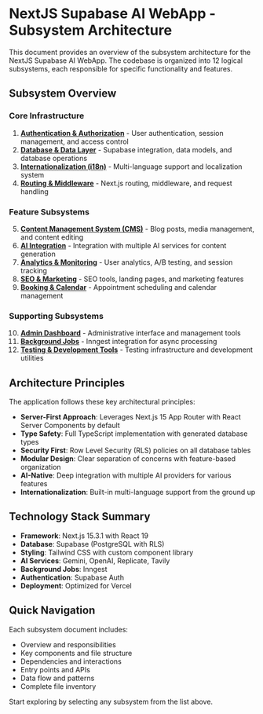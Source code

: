 # NextJS Supabase AI WebApp - Subsystem Architecture

This document provides an overview of the subsystem architecture for the NextJS Supabase AI WebApp. The codebase is organized into 12 logical subsystems, each responsible for specific functionality and features.

## Subsystem Overview

### Core Infrastructure
1. **[Authentication & Authorization](./authentication.md)** - User authentication, session management, and access control
2. **[Database & Data Layer](./database-layer.md)** - Supabase integration, data models, and database operations
3. **[Internationalization (i18n)](./internationalization.md)** - Multi-language support and localization system
4. **[Routing & Middleware](./routing-middleware.md)** - Next.js routing, middleware, and request handling

### Feature Subsystems
5. **[Content Management System (CMS)](./cms.md)** - Blog posts, media management, and content editing
6. **[AI Integration](./ai-integration.md)** - Integration with multiple AI services for content generation
7. **[Analytics & Monitoring](./analytics.md)** - User analytics, A/B testing, and session tracking
8. **[SEO & Marketing](./seo-marketing.md)** - SEO tools, landing pages, and marketing features
9. **[Booking & Calendar](./booking-calendar.md)** - Appointment scheduling and calendar management

### Supporting Subsystems
10. **[Admin Dashboard](./admin-dashboard.md)** - Administrative interface and management tools
11. **[Background Jobs](./background-jobs.md)** - Inngest integration for async processing
12. **[Testing & Development Tools](./testing-tools.md)** - Testing infrastructure and development utilities

## Architecture Principles

The application follows these key architectural principles:

- **Server-First Approach**: Leverages Next.js 15 App Router with React Server Components by default
- **Type Safety**: Full TypeScript implementation with generated database types
- **Security First**: Row Level Security (RLS) policies on all database tables
- **Modular Design**: Clear separation of concerns with feature-based organization
- **AI-Native**: Deep integration with multiple AI providers for various features
- **Internationalization**: Built-in multi-language support from the ground up

## Technology Stack Summary

- **Framework**: Next.js 15.3.1 with React 19
- **Database**: Supabase (PostgreSQL with RLS)
- **Styling**: Tailwind CSS with custom component library
- **AI Services**: Gemini, OpenAI, Replicate, Tavily
- **Background Jobs**: Inngest
- **Authentication**: Supabase Auth
- **Deployment**: Optimized for Vercel

## Quick Navigation

Each subsystem document includes:
- Overview and responsibilities
- Key components and file structure
- Dependencies and interactions
- Entry points and APIs
- Data flow and patterns
- Complete file inventory

Start exploring by selecting any subsystem from the list above.